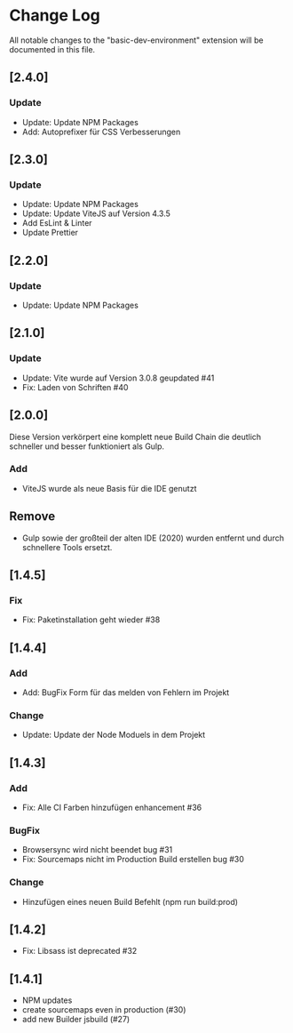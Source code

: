 # Change Log

All notable changes to the "basic-dev-environment" extension will be documented in this file.

<!-- Check [Keep a Changelog](http://keepachangelog.com/) for recommendations on how to structure this file. -->

## [2.4.0]

### Update

-   Update: Update NPM Packages
-   Add: Autoprefixer für CSS Verbesserungen

## [2.3.0]

### Update

-   Update: Update NPM Packages
-   Update: Update ViteJS auf Version 4.3.5
-   Add EsLint & Linter
-   Update Prettier

## [2.2.0]

### Update

-   Update: Update NPM Packages

## [2.1.0]

### Update

-   Update: Vite wurde auf Version 3.0.8 geupdated #41
-   Fix: Laden von Schriften #40

## [2.0.0]

Diese Version verkörpert eine komplett neue Build Chain die deutlich schneller und besser funktioniert als Gulp.

### Add

-   ViteJS wurde als neue Basis für die IDE genutzt

## Remove

-   Gulp sowie der großteil der alten IDE (2020) wurden entfernt und durch schnellere Tools ersetzt.

## [1.4.5]

### Fix

-   Fix: Paketinstallation geht wieder #38

## [1.4.4]

### Add

-   Add: BugFix Form für das melden von Fehlern im Projekt

### Change

-   Update: Update der Node Moduels in dem Projekt

## [1.4.3]

### Add

-   Fix: Alle CI Farben hinzufügen enhancement #36

### BugFix

-   Browsersync wird nicht beendet bug #31
-   Fix: Sourcemaps nicht im Production Build erstellen bug #30

### Change

-   Hinzufügen eines neuen Build Befehlt (npm run build:prod)

## [1.4.2]

-   Fix: Libsass ist deprecated #32

## [1.4.1]

-   NPM updates
-   create sourcemaps even in production (#30)
-   add new Builder jsbuild (#27)
